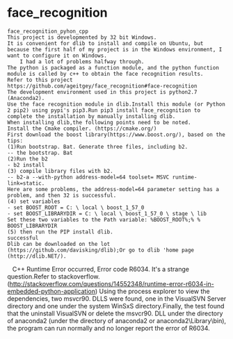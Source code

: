 # face_recognition
    face_recognition_pyhon_cpp
    This project is developmented by 32 bit Windows.
    It is convenient for dlib to install and compile on Ubuntu, but because the first half of my project is in the Windows environment, I want to configure it on Windows.
        I had a lot of problems halfway through.
    The python is packaged as a function module, and the python function module is called by c++ to obtain the face recognition results.
    Refer to this project https://github.com/ageitgey/face_recognition#face-recognition
    The development environment used in this project is python2.7 (Anaconda2).
    Use the face recognition module in dlib.Install this module (or Python 2 pip2) using pypi's pip3.Run pip3 install face_recognition to     complete the installation by manually installing dlib.
    When installing dlib,the following points need to be noted.
    Install the Cmake compiler. (https://cmake.org/)
    First download the boost library(https://www.boost.org/), based on the tips: 
    (1)Run bootstrap. Bat. Generate three files, including b2.
    -- the bootstrap. Bat 
    (2)Run the b2
    - b2 install
    (3) compile library files with b2.
    -- b2-a --with-python address-model=64 toolset= MSVC runtime-link=static.
    Here are some problems, the address-model=64 parameter setting has a problem, and then 32 is successful.
    (4) set variables
    - set BOOST_ROOT = C: \ local \ boost_1_57_0
    - set BOOST_LIBRARYDIR = C: \ local \ boost_1_57_0 \ stage \ lib
    Set these two variables to the Path variable: %BOOST_ROOT%;% % BOOST_LIBRARYDIR
    (5) then run the PIP install dlib.
    successful
    Dlib can be downloaded on the lot (https://github.com/davisking/dlib);Or go to dlib 'home page (http://dlib.NET/).
    C++ Runtime Error occurred, Error code R6034.  It's a strange question.Refer to stackoverflow.(http://stackoverflow.com/questions/14552348/runtime-error-r6034-in-embedded-python-application)
    Using the process explorer to view the dependencies, two msvcr90. DLLS were found, one in the VisualSVN Server directory and one under the system WinSxS directory.Finally, the test found that the uninstall VisualSVN or delete the msvcr90. DLL under the directory of anaconda2 (under the directory of anaconda2 or anaconda2\Library\bin), the program can run normally and no longer report the error of R6034.
